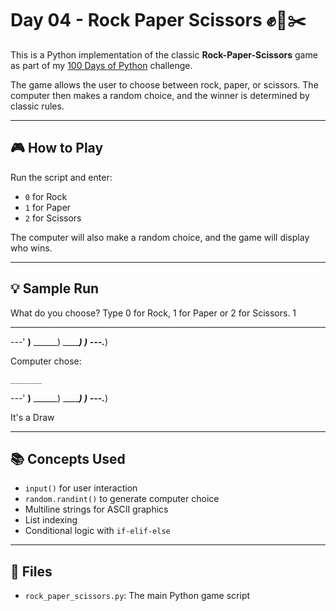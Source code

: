 # Day 04 - Rock Paper Scissors ✊📄✂️

This is a Python implementation of the classic **Rock-Paper-Scissors** game as part of my [100 Days of Python](https://github.com/basarkaankoc/100-days-of-python) challenge.

The game allows the user to choose between rock, paper, or scissors. The computer then makes a random choice, and the winner is determined by classic rules.

---

## 🎮 How to Play

Run the script and enter:
- `0` for Rock
- `1` for Paper
- `2` for Scissors

The computer will also make a random choice, and the game will display who wins.

---

## 💡 Sample Run
What do you choose? Type 0 for Rock, 1 for Paper or 2 for Scissors.
1
   _______
---'   ____)____
          ______)
          _______)
         _______)
---.__________)

Computer chose:

    _______
---'   ____)____
          ______)
          _______)
         _______)
---.__________)

It's a Draw

---

## 📚 Concepts Used

- `input()` for user interaction
- `random.randint()` to generate computer choice
- Multiline strings for ASCII graphics
- List indexing
- Conditional logic with `if-elif-else`

---

## 📄 Files

- `rock_paper_scissors.py`: The main Python game script
